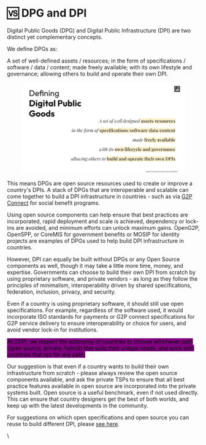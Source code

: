 # 🆚 DPG and DPI

Digital Public Goods (DPG) and Digital Public Infrastructure (DPI) are two distinct yet complementary concepts.&#x20;

We define DPGs as:&#x20;

A set of well-defined assets / resources; in the form of specifications / software / data / content; made freely available; with its own lifestyle and governance; allowing others to build and operate their own DPI.&#x20;

<figure><img src="../.gitbook/assets/DPI Thinking Extended- CDPI (Root Deck) (2).jpg" alt="" width="563"><figcaption></figcaption></figure>

This means DPGs are open source resources used to create or improve a country's DPIs. A stack of DPGs that are interoperable and scalable can come together to build a DPI infrastructure in countries - such as via [G2P Connect](https://app.gitbook.com/o/naAYGnbEtShhYREsQxVo/s/70xU1fYATz5DdXkNYXV6/) for social benefit programs.

Using open source components can help ensure that best practices are incorporated, rapid deployment and scale is achieved, dependency or lock-ins are avoided, and minimum efforts can unlock maximum gains. OpenG2P, OpenSPP, or CoreMIS for government benefits or MOSIP for identity projects are examples of DPGs used to help build DPI infrastructure in countries.&#x20;

However, DPI can equally be built without DPGs or any Open Source components as well, though it may take a little more time, money, and expertise. Governments can choose to build their own DPI from scratch by using proprietary software, and private vendors - as long as they follow the principles of minimalism, interoperability driven by shared specifications, federation, inclusion, privacy, and security.&#x20;

Even if a country is using proprietary software, it should still use open specifications. For example, regardless of the software used, it would incorporate ISO standards for payments or G2P connect specifications for G2P service delivery to ensure interoperability or choice for users, and avoid vendor lock-in for institutions.&#x20;

<mark style="background-color:purple;">At CDPI, we respect the autonomy of countries to choose whichever path (open source, private, hybrid) that suits their unique needs, and work with countries that opt for any path.</mark>

Our suggestion is that even if a country wants to build their own infrastructure from scratch - please always review the open source components available, and ask the private TSPs to ensure that all best practice features available in open source are incorporated into the private systems built. Open source is a useful benchmark, even if not used directly. This can ensure that country designers get the best of both worlds, and keep up with the latest developments in the community.&#x20;

For suggestions on which open specifications and open source you can reuse to build different DPI, please [see here](../references/home.md).&#x20;

\
